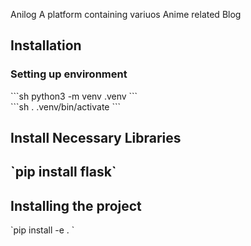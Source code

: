 Anilog
A platform containing variuos Anime related Blog
<h2>Installation</h2>
<h3>Setting up environment</h3>
```sh 
python3 -m venv .venv
```
<br>
```sh
. .venv/bin/activate
```

<h2>Install Necessary Libraries<h2>
`pip install flask`

<h2>Installing the project</h2>
`pip install -e . `